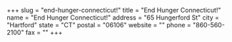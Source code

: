 +++
slug = "end-hunger-connecticut!"
title = "End Hunger Connecticut!"
name = "End Hunger Connecticut!"
address = "65 Hungerford St"
city = "Hartford"
state = "CT"
postal = "06106"
website = ""
phone = "860-560-2100"
fax = ""
+++
